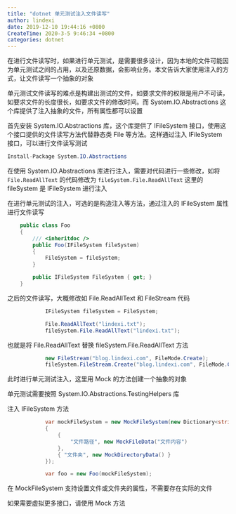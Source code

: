 ```yaml
---
title: "dotnet 单元测试注入文件读写"
author: lindexi
date: 2019-12-10 19:44:16 +0800
CreateTime: 2020-3-5 9:46:34 +0800
categories: dotnet
---
```


在进行文件读写时，如果进行单元测试，是需要很多设计，因为本地的文件可能因为单元测试之间的占用，以及还原数据，会影响业务。本文告诉大家使用注入的方式，让文件读写一个抽象的对象

<!--more-->


<!-- 发布 -->

单元测试文件读写的难点是构建出测试的文件，如要求文件的权限是用户不可读，如要求文件的长度很长，如要求文件的修改时间。而 System.IO.Abstractions 这个库提供了注入抽象的文件，所有属性都可以设置

首先安装 System.IO.Abstractions 库，这个库提供了 IFileSystem 接口，使用这个接口提供的文件读写方法代替静态类 File 等方法。这样通过注入 IFileSystem 接口，可以进行文件读写测试

```csharp
Install-Package System.IO.Abstractions
```

在使用 System.IO.Abstractions 库进行注入，需要对代码进行一些修改，如将 `File.ReadAllText` 的代码修改为 `fileSystem.File.ReadAllText` 这里的 fileSystem 是 IFileSystem 进行注入

在进行单元测试的注入，可选的是构造注入等方法，通过注入的 IFileSystem 属性进行文件读写

```csharp
    public class Foo
    {
        /// <inheritdoc />
        public Foo(IFileSystem fileSystem)
        {
            FileSystem = fileSystem;
        }

        public IFileSystem FileSystem { get; }
    }
```

之后的文件读写，大概修改如 File.ReadAllText 和 FileStream 代码

```csharp
            IFileSystem fileSystem = FileSystem;

            File.ReadAllText("lindexi.txt");
            fileSystem.File.ReadAllText("lindexi.txt");
```

也就是将 File.ReadAllText 替换 fileSystem.File.ReadAllText 方法

```csharp
            new FileStream("blog.lindexi.com", FileMode.Create);
            fileSystem.FileStream.Create("blog.lindexi.com", FileMode.Create);
```

此时进行单元测试注入，这里用 Mock 的方法创建一个抽象的对象

单元测试需要按照 System.IO.Abstractions.TestingHelpers 库

注入 IFileSystem 方法

```csharp
            var mockFileSystem = new MockFileSystem(new Dictionary<string, MockFileData>()
            {
                {
                    "文件路径", new MockFileData("文件内容")
                },
                { "文件夹", new MockDirectoryData() }
            });

            var foo = new Foo(mockFileSystem);
```

在 MockFileSystem 支持设置文件或文件夹的属性，不需要存在实际的文件

如果需要虚拟更多接口，请使用 Mock 方法

